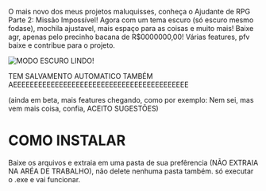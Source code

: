O mais novo dos meus projetos maluquisses, conheça o Ajudante de RPG Parte 2: Missão Impossível! Agora com um tema escuro (só escuro mesmo fodase), mochila ajustavel, mais espaço 
para as coisas e muito mais! Baixe agr, apenas pelo precinho bacana de R$0000000,00! Várias features, pfv baixe e contribue para o projeto.

![MODO ESCURO LINDO!](https://imgur.com/2M4UOLY.jpg)

TEM SALVAMENTO AUTOMATICO TAMBÉM AEEEEEEEEEEEEEEEEEEEEEEEEEEEEEEEEEEEEEEEEEE 


(ainda em beta, mais features chegando, como por exemplo: Nem sei, mas vem mais coisa, confia, ACEITO SUGESTÕES) 


# COMO INSTALAR	
Baixe os arquivos e extraia em uma pasta de sua prefêrencia (NÃO EXTRAIA NA ARÉA DE TRABALHO), não delete nenhuma pasta também. só executar o .exe e vai funcionar.
